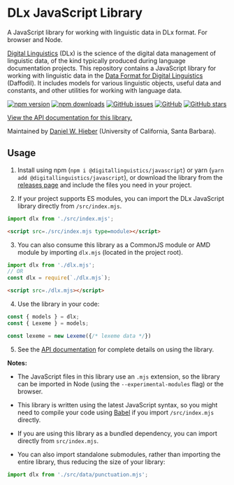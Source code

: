 # DLx JavaScript Library

A JavaScript library for working with linguistic data in DLx format. For browser and Node.

[Digital Linguistics][website] (DLx) is the science of the digital data management of linguistic data, of the kind typically produced during language documentation projects. This repository contains a JavaScript library for working with linguistic data in the [Data Format for Digital Linguistics][format] (Daffodil). It includes models for various linguistic objects, useful data and constants, and other utilities for working with language data.

[![npm version](https://img.shields.io/npm/v/@digitallinguistics/javascript.svg)][npm]
[![npm downloads](https://img.shields.io/npm/dt/@digitallinguistics/javascript.svg)][npm]
[![GitHub issues](https://img.shields.io/github/issues/digitallinguistics/javascript.svg)][issues]
[![GitHub](https://img.shields.io/github/license/digitallinguistics/javascript.svg)][license]
[![GitHub stars](https://img.shields.io/github/stars/digitallinguistics/javascript.svg?style=social)][GitHub]

[View the API documentation for this library.][docs]

Maintained by [Daniel W. Hieber][personal] (University of California, Santa Barbara).

## Usage

1. Install using npm (`npm i @digitallinguistics/javascript`) or yarn (`yarn add @digitallinguistics/javascript`), or download the library from the [releases page][releases] and include the files you need in your project.

2. If your project supports ES modules, you can import the DLx JavaScript library directly from `/src/index.mjs`.

```js
import dlx from './src/index.mjs';
```

```html
<script src=./src/index.mjs type=module></script>
```

3. You can also consume this library as a CommonJS module or AMD module by importing `dlx.mjs` (located in the project root).

```js
import dlx from './dlx.mjs';
// OR
const dlx = require(`./dlx.mjs`);
```

```html
<script src=./dlx.mjs></script>
```

4. Use the library in your code:

```js
const { models } = dlx;
const { Lexeme } = models;

const lexeme = new Lexeme({/* lexeme data */})
```

5. See the [API documentation][docs] for complete details on using the library.

**Notes:**

* The JavaScript files in this library use an `.mjs` extension, so the library can be imported in Node (using the `--experimental-modules` flag) or the browser.

* This library is written using the latest JavaScript syntax, so you might need to compile your code using [Babel][Babel] if you import `/src/index.mjs` directly.

* If you are using this library as a bundled dependency, you can import directly from `src/index.mjs`.

* You can also import standalone submodules, rather than importing the entire library, thus reducing the size of your library:

```js
import dlx from './src/data/punctuation.mjs';
```

[Babel]:    https://babeljs.io/
[docs]:     https://developer.digitallinguistics.io/javascript
[format]:   https://format.digitallinguistics.io
[GitHub]:   https://github.com/digitallinguistics/javascript
[issues]:   https://github.com/digitallinguistics/javascript/issues
[license]:  https://github.com/digitallinguistics/javascript/blob/master/LICENSE.md
[npm]:      https://www.npmjs.com/package/@digitallinguistics/javascript
[personal]: https://danielhieber.com
[releases]: https://github.com/digitallinguistics/javascript/releases
[website]:  https://digitallinguistics.io
